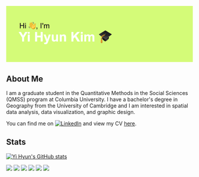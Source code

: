 ![/header.png](https://github.com/2hyunie/2hyunie/blob/main/header.png)

## About Me

I am a graduate student in the Quantitative Methods in the Social Sciences (QMSS) program at Columbia University. I have a bachelor's degree in Geography from the University of Cambridge and I am interested in spatial data analysis, data visualization, and graphic design.

You can find me on [![LinkedIn][1.1]][1] and view my CV [here](https://read.cv/yihyun).

<!-- icons -->

[1.1]: https://raw.githubusercontent.com/MartinHeinz/MartinHeinz/master/linkedin-3-16.png

<!-- links to social media -->

[1]: https://www.linkedin.com/in/2hyunkim/

## Stats

[![Yi Hyun's GitHub stats](https://github-readme-stats.vercel.app/api?username=2hyunie&theme=vue)](https://github.com/2hyunie/github-readme-stats)

![](https://img.shields.io/badge/Code-R-informational?style=flat-square&logo=<LOGO_NAME>&logoColor=white&color=green&labelColor=yellowgreen)
![](https://img.shields.io/badge/Code-Python-informational?style=flat-square&logo=<LOGO_NAME>&logoColor=white&color=green&labelColor=yellowgreen)
![](https://img.shields.io/badge/Code-HTML-informational?style=flat-square&logo=<LOGO_NAME>&logoColor=white&color=green&labelColor=yellowgreen)
![](https://img.shields.io/badge/Code-CSS-informational?style=flat-square&logo=<LOGO_NAME>&logoColor=white&color=green&labelColor=yellowgreen)
![](https://img.shields.io/badge/Code-JavaScript-informational?style=flat-square&logo=<LOGO_NAME>&logoColor=white&color=green&labelColor=yellowgreen)
![](https://img.shields.io/badge/Software-QGIS-informational?style=flat-square&logo=<LOGO_NAME>&logoColor=white&color=green&labelColor=yellowgreen)
